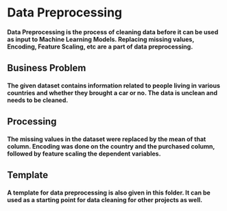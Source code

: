 # Data Preprocessing
#### Data Preprocessing is the process of cleaning data before it can be used as input to Machine Learning Models. Replacing missing values, Encoding, Feature Scaling, etc are a part of data preprocessing.

## Business Problem
#### The given dataset contains information related to people living in various countries and whether they brought a car or no. The data is unclean and needs to be cleaned.

## Processing
#### The missing values in the dataset were replaced by the mean of that column. Encoding was done on the country and the purchased column, followed by feature scaling the dependent variables.

## Template
#### A template for data preprocessing is also given in this folder. It can be used as a starting point for data cleaning for other projects as well.
